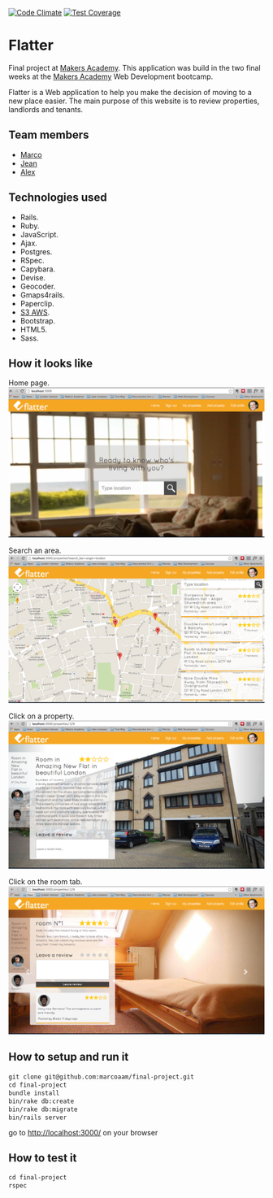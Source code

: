 [![Code Climate](https://codeclimate.com/github/marcoaam/final-project/badges/gpa.svg)](https://codeclimate.com/github/marcoaam/final-project) [![Test Coverage](https://codeclimate.com/github/marcoaam/final-project/badges/coverage.svg)](https://codeclimate.com/github/marcoaam/final-project)

Flatter
===========

Final project at [Makers Academy]. This application was build in the two final weeks at the [Makers Academy] Web Development bootcamp.

Flatter is a Web application to help you make the decision of moving to a new place easier. The main purpose of this website is to review properties, landlords and tenants.


Team members
------------

- [Marco]
- [Jean]
- [Alex]


Technologies used
------------------

- Rails.
- Ruby.
- JavaScript.
- Ajax.
- Postgres.
- RSpec.
- Capybara.
- Devise.
- Geocoder.
- Gmaps4rails.
- Paperclip.
- [S3 AWS].
- Bootstrap.
- HTML5.
- Sass.


How it looks like
-----------------

Home page.
![](public/images/home_page.png)

Search an area.
![](public/images/properties_page.png)

Click on a property.
![](public/images/property_page.png)

Click on the room tab.
![](public/images/room_page.png)



How to setup and run it
-----------------------

    git clone git@github.com:marcoaam/final-project.git
    cd final-project
    bundle install
    bin/rake db:create
    bin/rake db:migrate
    bin/rails server

go to [http://localhost:3000/] on your browser



How to test it
----------------

    cd final-project
    rspec



  [Marco]:https://github.com/marcoaam
  [Jean]:https://github.com/jeantroiani
  [Alex]:https://github.com/BobRazoswki
  [Makers Academy]:http://www.makersacademy.com/
  [S3 AWS]:http://aws.amazon.com/s3/
  [http://localhost:3000/]:http://localhost:3000/
